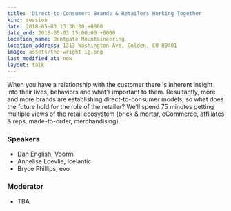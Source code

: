 ```yaml
---
title: 'Direct-to-Consumer: Brands & Retailers Working Together'
kind: session
date: 2018-05-03 13:30:00 +0000
date_end: 2018-05-03 15:00:00 +0000
location_name: Bentgate Mountaineering
location_address: 1313 Washington Ave, Golden, CO 80401
image: assets/the-wright-ig.png
last_modified_at: now
layout: talk
---
```

When you have a relationship with the customer there is inherent insight into their lives, behaviors and what’s important to them. Resultantly, more and more brands are establishing direct-to-consumer models, so what does the future hold for the role of the retailer? We’ll spend 75 minutes getting multiple views of the retail ecosystem (brick & mortar, eCommerce, affiliates & reps, made-to-order, merchandising).

### Speakers

* Dan English, Voormi
* Annelise Loevlie, Icelantic
* Bryce Phillips, evo

### Moderator

* TBA